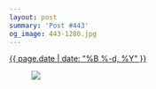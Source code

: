 ```yaml
---
layout: post
summary: 'Post #443'
og_image: 443-1280.jpg
---
```


<p>
 <time>
  <a href="/443">
   {{ page.date | date: "%B %-d, %Y" }}
  </a>
 </time>
 <a href="/443">
  <figure data-taken="10/30/2015">
   <img sizes="(min-width: 700px) 50vw, calc(100vw - 2rem)" src="{{ site.assets_url }}/443-640.jpg" srcset="{{ site.assets_url }}/443-1280.jpg 1280w, {{ site.assets_url }}/443-960.jpg 960w, {{ site.assets_url }}/443-640.jpg 640w, {{ site.assets_url }}/443-320.jpg 320w"/>
  </figure>
 </a>
</p>
